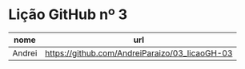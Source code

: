 # Lição GitHub nº 3

nome | url
---  | --- 
Andrei | https://github.com/AndreiParaizo/03_licaoGH-03
